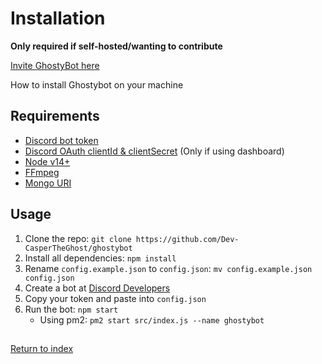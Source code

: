 # Installation

**Only required if self-hosted/wanting to contribute**

[Invite GhostyBot here](https://discord.com/oauth2/authorize?client_id=632843197600759809&scope=bot&permissions=8)

How to install Ghostybot on your machine

## Requirements

- [Discord bot token](https://discord.com/developers/applications)
- [Discord OAuth clientId & clientSecret](https://discord.com/developers/applications) (Only if using dashboard)
- [Node v14+](https://nodejs.org/)
- [FFmpeg](https://ffmpeg.org/download.html)
- [Mongo URI](https://www.mongodb.com/)

## Usage

1. Clone the repo: `git clone https://github.com/Dev-CasperTheGhost/ghostybot`
2. Install all dependencies: `npm install`
3. Rename `config.example.json` to `config.json`: `mv config.example.json config.json`
4. Create a bot at [Discord Developers](https://discord.com/developers/applications)
5. Copy your token and paste into `config.json`
6. Run the bot: `npm start`
   - Using pm2: `pm2 start src/index.js --name ghostybot`

##

[Return to index](README.md)
